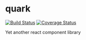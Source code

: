 # quark
[![Build Status](https://travis-ci.org/AlecAivazis/quark.svg?branch=master)](https://travis-ci.org/AlecAivazis/quark)
[![Coverage Status](https://coveralls.io/repos/github/AlecAivazis/quark/badge.svg?branch=travis)](https://coveralls.io/github/AlecAivazis/quark?branch=master)


Yet another react component library
